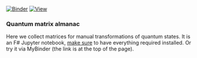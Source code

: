 [![Binder](https://mybinder.org/badge_logo.svg)](https://mybinder.org/v2/gh/WhiteBlackGoose/QuantumComputingMatrices/HEAD)
[![View](https://shields.io/static/v1?label=View%20on&message=NbViewer&color=green)](https://nbviewer.jupyter.org/github/WhiteBlackGoose/QuantumComputingMatrices/blob/2d348456ff30c74073933c74b2a31dde133ddac3/notebooks/Matrices.ipynb)

### Quantum matrix almanac

Here we collect matrices for manual transformations of quantum states. It is an F# Jupyter notebook, [make sure](https://github.com/dotnet/interactive#jupyter-and-nteract) to have everything required installed. Or try it via MyBinder (the link is at the top of the page).
